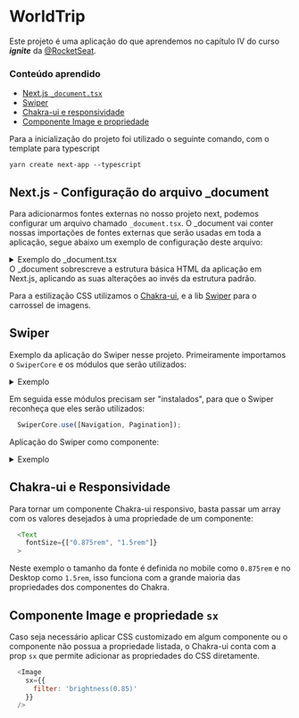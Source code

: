 # WorldTrip

Este projeto é uma aplicação do que aprendemos no capítulo IV do curso ***ignite*** da [@RocketSeat](https://www.rocketseat.com.br/).

### Conteúdo aprendido
- [Next.js `_document.tsx`](https://github.com/cassio-silva/ignite-worldtrip#nextjs---configura%C3%A7%C3%A3o-do-arquivo-_document)
- [Swiper](https://github.com/cassio-silva/ignite-worldtrip#swiper)
- [Chakra-ui e responsividade](https://github.com/cassio-silva/ignite-worldtrip#chakra-ui-e-responsividade)
- [Componente Image e propriedade](https://github.com/cassio-silva/ignite-worldtrip#componente-image-e-propriedade-sx)

Para a inicialização do projeto foi utilizado o seguinte comando, com o template para typescript

```node
yarn create next-app --typescript
```

## Next.js - Configuração do arquivo \_document
Para adicionarmos fontes externas no nosso projeto next, podemos configurar um arquivo chamado `_document.tsx`. O \_document vai conter nossas importações de fontes externas que serão usadas em toda a aplicação, segue abaixo um exemplo de configuração deste arquivo:

<details><summary>Exemplo do _document.tsx</summary>

```javascript
import Document, { Head, Html, Main, NextScript } from "next/document";

export default class MyDocument extends Document {
  render() {
    return (
      <Html>
        <Head>
          <link rel="preconnect" href="https://fonts.googleapis.com" />
          <link rel="preconnect" href="https://fonts.gstatic.com" />
          <link href="https://fonts.googleapis.com/css2?family=Barlow:wght@500;600&family=EB+Garamond&family=Poppins:wght@400;500;600;700&display=swap" rel="stylesheet"/>
          <link href="https://fonts.googleapis.com/css2?family=EB+Garamond&family=Poppins:wght@400;500;600;700&display=swap" rel="stylesheet" />
        </Head>
        <body>
          <Main />
          <NextScript />
        </body>
      </Html>
    )
  }
}
```
</details>
O _document sobrescreve a estrutura básica HTML da aplicação em Next.js, aplicando as suas alterações ao invés da estrutura padrão.

Para a estilização CSS utilizamos o [Chakra-ui](https://chakra-ui.com/), e a lib [Swiper](https://swiperjs.com/) para o carrossel de imagens.

## Swiper
Exemplo da aplicação do Swiper nesse projeto.
Primeiramente importamos o `SwiperCore` e os módulos que serão utilizados:
<details><summary>Exemplo</summary>

```javascript
  import { Swiper, SwiperSlide } from "swiper/react";
  import SwiperCore, { Navigation, Pagination } from 'swiper';

  import 'swiper/css';
  import 'swiper/css/navigation';
  import 'swiper/css/pagination';
```
</details>

Em seguida esse módulos precisam ser "instalados", para que o Swiper reconheça que eles serão utilizados:

```javascript
  SwiperCore.use([Navigation, Pagination]);  
```

Aplicação do Swiper como componente: 

<details><summary>Exemplo</summary>
  
```javascript
  <Swiper
    slidesPerView={1}
    spaceBetween={50}
    navigation={true}
    pagination={true}
  >
    <SwiperSlide>
      /* CONTENT */
    <SwiperSlide>
  </Swiper>
``` 
</details>
    
## Chakra-ui e Responsividade
Para tornar um componente Chakra-ui responsivo, basta passar um array com os valores desejados à uma propriedade de um componente:

```javascript
  <Text
    fontSize={["0.875rem", "1.5rem"]}
  >
```
Neste exemplo o tamanho da fonte é definida no mobile como `0.875rem` e no Desktop como `1.5rem`, isso funciona com a grande maioria das propriedades dos componentes do Chakra.

## Componente Image e propriedade `sx`

Caso seja necessário aplicar CSS customizado em algum componente ou o componente não possua a propriedade listada, o Chakra-ui conta com a prop `sx` que permite adicionar as propriedades do CSS diretamente. 

```javascript
  <Image
    sx={{
      filter: 'brightness(0.85)'
    }}
  />
```
